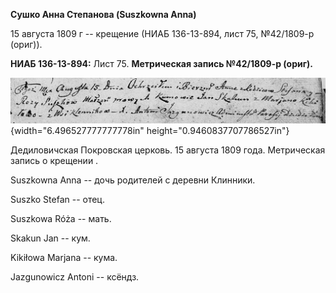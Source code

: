**Сушко Анна Степанова (Suszkowna Anna)**

15 августа 1809 г -- крещение (НИАБ 136-13-894, лист 75, №42/1809-р
(ориг)).

**НИАБ 136-13-894:** Лист 75. **Метрическая запись №42/1809-р (ориг).**

![](./media/9af82ff997c016c546e252e77f3e640815d0ec87.png){width="6.496527777777778in"
height="0.9460837707786527in"}

Дедиловичская Покровская церковь. 15 августа 1809 года. Метрическая
запись о крещении .

Suszkowna Anna -- дочь родителей с деревни Клинники.

Suszko Stefan -- отец.

Suszkowa Róża -- мать.

Skakun Jan -- кум.

Kikiłowa Marjana -- кума.

Jazgunowicz Antoni -- ксёндз.
